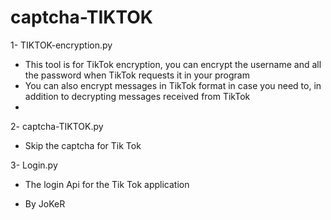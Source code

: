 # captcha-TIKTOK
1- TIKTOK-encryption.py

- This tool is for TikTok encryption, you can encrypt the username and all the password when TikTok requests it in your program
- You can also encrypt messages in TikTok format in case you need to, in addition to decrypting messages received from TikTok
-
2- captcha-TIKTOK.py
- Skip the captcha for Tik Tok

3- Login.py
- The login Api for the Tik Tok application

- By JoKeR
